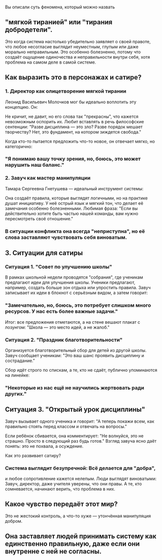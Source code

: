 Вы описали суть феномена, 
который можно назвать 
## "мягкой тиранией" или "тирания добродетели". 
Это когда система настолько убедительно заявляет о своей правоте, что любое несогласие выглядит неуместным, глупым или даже морально неправильным. Это особенно болезненно, потому что создаёт ощущение одиночества и неправильности внутри себя, хотя проблема на самом деле в самой системе.

## Как выразить это в персонажах и сатире?
### 1. Директор как олицетворение мягкой тирании
Леонид Васильевич Молочков мог бы идеально воплотить эту концепцию. Он:

Не кричит, не давит, но его слова так "прекрасны", что кажется невозможным оспорить их.
Любит вставлять в речь философские сентенции:
"Разве дисциплина — это зло? Разве порядок мешает творчеству? Нет, это фундамент, на котором зиждется свобода."

Когда кто-то пытается предложить что-то новое, он отвечает мягко, но категорично:
### "Я понимаю вашу точку зрения, но, боюсь, это может нарушить наш баланс."

### 2. Завуч как мастер манипуляции
Тамара Сергеевна Гнетушева — идеальный инструмент системы:

Она создаёт правила, которые выглядят логичными, но на практике душат инициативу.
У неё острый язык и мягкий тон, что делает её замечания особенно болезненными.
Любимая фраза: "Если вы действительно хотите быть частью нашей команды, вам нужно пересмотреть своё отношение."

### В ситуации конфликта она всегда "неприступна", но её слова заставляют чувствовать себя виноватым.

## 3. Ситуации для сатиры
### Ситуация 1. "Совет по улучшению школы"

В рамках школьной недели проводятся "собрания", где ученикам предлагают идеи для улучшения школы.
Ученики предлагают, например, создать больше зон отдыха или упростить правила.
Завуч записывает их идеи в блокнот с серьёзным видом, а затем говорит:
### "Замечательно, но, боюсь, это потребует слишком много ресурсов. У нас есть более важные задачи."

Итог: все предложения отметаются, а на стене вешают плакат с лозунгом:
"Школа — это место идей, а не жалоб."

### Ситуация 2. "Праздник благотворительности"

Организуется благотворительный сбор для детей из другой школы.
Завуч сообщает ученикам:
"Это ваш шанс проявить дисциплину и сострадание."

Сбор идёт строго по спискам, а те, кто не сдаёт, публично упоминаются на линейке:
### "Некоторые из нас ещё не научились жертвовать ради других."

## Ситуация 3. "Открытый урок дисциплины"

Завуч вызывает одного ученика и говорит:
"А теперь покажи всем, как правильно стоять перед классом и отвечать 
на вопросы."

Если ребёнок сбивается, она комментирует:
"Не волнуйся, это не страшно. Просто в следующий раз будь готов."
Взгляд завуча ясно даёт понять: это не похвала, а осуждение.

Как это развивает сатиру?
### Система выглядит безупречной: Всё делается для "добра", 
и любое сопротивление кажется нелепым.
Люди выглядят виноватыми: Завуч, директор, даже учителя уверены, 
что они правы. А те, кто сомневается, начинают верить, что проблема в них.

## Какое чувство передаёт этот мир?
Это не жестокий контроль, а что-то хуже — утончённая манипуляция добром.
## Она заставляет людей принимать систему как единственно правильную, даже если они внутренне с ней не согласны.

